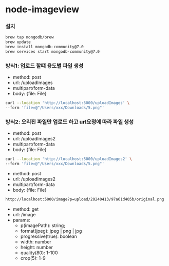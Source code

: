 # node-imageview

### 설치

```sh
brew tap mongodb/brew
brew update
brew install mongodb-community@7.0
brew services start mongodb-community@7.0
```


### 방식1: 업로드 할떄 용도별 파일 생성

- method: post
- url: /uploadImages
- multipart/form-data
- body: {file: File}

```sh
curl --location 'http://localhost:5000/uploadImages' \
--form 'file=@"/Users/xxx/Downloads/5.png"'
```

### 방식2: 오리진 파일만 업로드 하고 url요청에 따라 파일 생성

- method: post
- url: /uploadImages2
- multipart/form-data
- body: {file: File}

```sh
curl --location 'http://localhost:5000/uploadImages2' \
--form 'file=@"/Users/xxx/Downloads/5.png"'
```

- method: post
- url: /uploadImages2
- multipart/form-data
- body: {file: File}

```sh
http://localhost:5000/image?p=upload/20240413/97a61d405b/original.png
```

- method: get
- url: /image
- params:
  - p(imagePath): string;
  - format(jpeg): jpeg | png | jpg
  - progressive(true): boolean
  - width: number
  - height: number
  - quality(80): 1-100
  - crop(5): 1-9